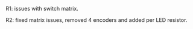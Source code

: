 R1: issues with switch matrix.

R2: fixed matrix issues, removed 4 encoders and added per LED resistor.
